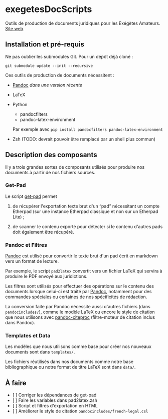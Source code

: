 
exegetesDocScripts
==================

Outils de production de documents juridiques pour les Exégètes
Amateurs. [Site web](https://exegetes.eu.org/outils/).

## Installation et pré-requis

Ne pas oublier les submodules Git. Pour un dépôt déjà cloné :

    git submodule update --init --recursive

Ces outils de production de documents nécessitent :

* [Pandoc] *dans une version récente*
* LaTeX
* Python
    * pandocfilters
    * pandoc-latex-environment

    Par exemple avec `pip install pandocfilters pandoc-latex-environment`

* Zsh (TODO: devrait pouvoir être remplacé par un shell plus commun)

## Description des composants

Il y a trois grandes sortes de composants utilisés pour produire nos
documents à partir de nos fichiers sources.

### Get-Pad

Le script [get-pad] permet

 1. de récupérer l'exportation texte brut d'un “pad” nécessitant un
    compte Etherpad (sur une instance Etherpad classique et non sur un
    Etherpad Lite) ;

 2. de scanner le contenu exporté pour détecter si le contenu d'autres
    pads doit également être récupéré.
 
### Pandoc et Filtres

[Pandoc] est utilisé pour convertir le texte brut d'un pad écrit en
markdown vers un format de lecture.

Par exemple, le script `pad2latex` convertit vers un fichier LaTeX qui
servira à produire le PDF envoyé aux juridictions.

Les filtres sont utilisés pour effectuer des opérations sur le contenu
des documents lorsque celui-ci est traité par [Pandoc], notamment pour
des commandes spéciales ou certaines de nos spécificités de rédaction.

La conversion faite par Pandoc nécessite aussi d'autres fichiers (dans
`pandocincludes/`), comme le modèle LaTeX ou encore le style de
citation que nous utilisons avec [pandoc-citeproc] (filtre-moteur de
citation inclus dans Pandoc).

### Templates et Data

Les modèles que nous utilisons comme base pour créer nos nouveaux
documents sont dans `templates/`.

Les fichiers réutilisés dans nos documents comme notre base
bibliographique ou notre format de titre LaTeX sont dans `data/`.

[pandoc]: http://pandoc.org/
[pandoc-citeproc]: https://github.com/jgm/pandoc-citeproc
[get-pad]: https://github.com/hugoroy/get-pad/

## À faire

- [ ] Corriger les dépendances de get-pad
- [ ] Faire les variables dans pad2latex.zsh
- [ ] Script et filtres d'exportation en HTML
- [ ] Améliorer le style de citation `pandocincludes/french-legal.csl`
